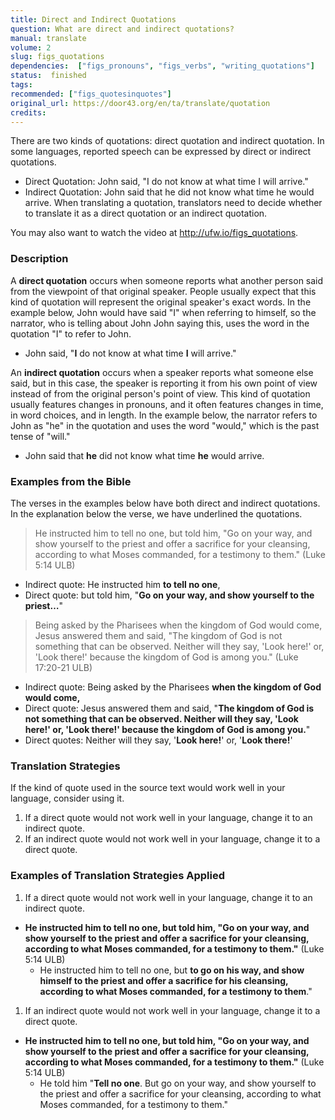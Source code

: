 ```yaml
---
title: Direct and Indirect Quotations
question: What are direct and indirect quotations?
manual: translate
volume: 2
slug: figs_quotations
dependencies:  ["figs_pronouns", "figs_verbs", "writing_quotations"]
status:  finished
tags: 
recommended: ["figs_quotesinquotes"]
original_url: https://door43.org/en/ta/translate/quotation
credits: 
---
```

There are two kinds of quotations: direct quotation and indirect quotation. In some languages, reported speech can be expressed by direct or indirect quotations.

* Direct Quotation: John said, "I do not know at what time I will arrive."
* Indirect Quotation: John said that he did not know what time he would arrive.
When translating a quotation, translators need to decide whether to translate it as a direct quotation or an indirect quotation.

You may also want to watch the video at http://ufw.io/figs_quotations.

### Description

A **direct quotation** occurs when someone reports what another person said from the viewpoint of that original speaker. People usually expect that this kind of quotation will represent the original speaker's exact words. In the example below, John would have said "I" when referring to himself, so the narrator, who is telling about John John saying this, uses the word in the quotation "I" to refer to John. 

  * John said, "__I__ do not know at what time __I__ will arrive." 

An **indirect quotation** occurs when a speaker reports what someone else said, but in this case, the speaker is reporting it from his own point of view instead of from the original person's point of view. This kind of quotation usually features changes in pronouns, and it often features changes in time, in word choices, and in length.   In the example below, the narrator refers to John as "he" in the quotation and uses the word "would," which is the past tense of "will."

  * John said that __he__  did not know what time __he__  would arrive.

### Examples from the Bible

The verses in the examples below have both direct and indirect quotations. In the explanation below the verse, we have underlined the quotations. 
>He instructed him to tell no one, but told him, "Go on your way, and show yourself to the priest and offer a sacrifice for your cleansing, according to what Moses commanded, for a testimony to them." (Luke 5:14 ULB)

  * Indirect quote: He instructed him __to tell no one__,
  * Direct quote: but told him, "__Go on your way, and show yourself to the priest…__"

>Being asked by the Pharisees when the kingdom of God would come, Jesus answered them and said, "The kingdom of God is not something that can be observed. Neither will they say, 'Look here!' or, 'Look there!' because the kingdom of God is among you."  (Luke 17:20-21 ULB)

  * Indirect quote: Being asked by the Pharisees __when the kingdom of God would come,__ 
  * Direct quote: Jesus answered them and said, "__The kingdom of God is not something that can be observed. Neither will they say, 'Look here!' or, 'Look there!' because the kingdom of God is among you.__" 
  * Direct quotes:  Neither will they say, '__Look here!__' or, '__Look there!__'

### Translation Strategies

If the kind of quote used in the source text would work well in your language, consider using it. 

  1. If a direct quote would not work well in your language, change it to an indirect quote.
  1. If an indirect quote would not work well in  your language, change it to a direct quote.

### Examples of Translation Strategies Applied

1. If a direct quote would not work well in your language, change it to an indirect quote.

  * **He instructed him to tell no one, but told him, "__Go on your way, and show yourself to the priest and offer a sacrifice for your cleansing, according to what Moses commanded, for a testimony to them.__"** (Luke 5:14 ULB)
      * He instructed him to tell no one, but __to go on his way, and show himself to the priest and offer a sacrifice for his cleansing, according to what Moses commanded, for a testimony to them__."

1. If an indirect quote would not work well in  your language, change it to a direct quote.

  * **He instructed him __to tell no one__, but told him, "Go on your way, and show yourself to the priest and offer a sacrifice for your cleansing, according to what Moses commanded, for a testimony to them."** (Luke 5:14 ULB)
      * He told him "__Tell no one__. But go on your way, and show yourself to the priest and offer a sacrifice for your cleansing, according to what Moses commanded, for a testimony to them."

